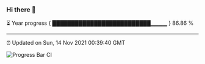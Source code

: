 ### Hi there 👋

⏳ Year progress { ██████████████████████████▁▁▁▁ } 86.86 %

---

⏰ Updated on Sun, 14 Nov 2021 00:39:40 GMT

![Progress Bar CI](https://github.com/liununu/liununu/workflows/Progress%20Bar%20CI/badge.svg)
